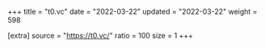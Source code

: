 +++
title = "t0.vc"
date = "2022-03-22"
updated = "2022-03-22"
weight = 598

[extra]
source = "https://t0.vc/"
ratio = 100
size = 1
+++
